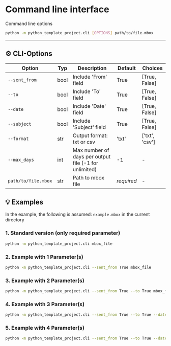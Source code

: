 # Command line interface

Command line options

```bash
python -m python_template_project.cli [OPTIONS] path/to/file.mbox
```

---

## ⚙️ CLI-Options

| Option              | Typ  | Description                                           | Default    | Choices        |
|---------------------|------|-------------------------------------------------------|------------|----------------|
| `--sent_from`       | bool | Include 'From' field                                  | True       | [True, False]  |
| `--to`              | bool | Include 'To' field                                    | True       | [True, False]  |
| `--date`            | bool | Include 'Date' field                                  | True       | [True, False]  |
| `--subject`         | bool | Include 'Subject' field                               | True       | [True, False]  |
| `--format`          | str  | Output format: txt or csv                             | 'txt'      | ['txt', 'csv'] |
| `--max_days`        | int  | Max number of days per output file (-1 for unlimited) | -1         | -              |
| `path/to/file.mbox` | str  | Path to mbox file                                     | *required* | -              |


## 💡 Examples

In the example, the following is assumed: `example.mbox` in the current directory


### 1. Standard version (only required parameter)

```bash
python -m python_template_project.cli mbox_file
```

### 2. Example with 1 Parameter(s)

```bash
python -m python_template_project.cli --sent_from True mbox_file
```

### 3. Example with 2 Parameter(s)

```bash
python -m python_template_project.cli --sent_from True --to True mbox_file
```

### 4. Example with 3 Parameter(s)

```bash
python -m python_template_project.cli --sent_from True --to True --date True mbox_file
```

### 5. Example with 4 Parameter(s)

```bash
python -m python_template_project.cli --sent_from True --to True --date True --subject True mbox_file
```